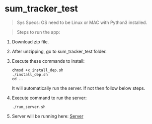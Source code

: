 # sum_tracker_test

> Sys Specs: OS need to be Linux or MAC with Python3 installed.

> Steps to run the app:

 1. Download zip file.
 2. After unzipping, go to sum_tracker_test folder.
 3. Execute these commands to install:

    ```
    chmod +x install_dep.sh
    ./install_dep.sh
    cd ..
    ```
    It will automatically run the server. If not then follow below steps.
 4. Execute command to run the server:
 
    ```
    ./run_server.sh
    ```
 5. Server will be running here: [Server](http://127.0.0.1:9000/purchase/orders/)
